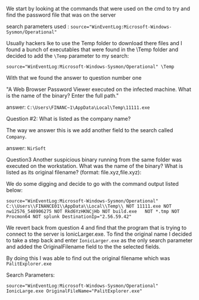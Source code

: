 We start by looking at the commands that were used on the cmd to try and find the password file that was on the server

search parameters used : ```source="WinEventLog:Microsoft-Windows-Sysmon/Operational"```

Usually hackers lke to use the Temp folder to download there files and I found a bunch of executables that  were
found in the \Temp folder and decided to add the ```\Temp``` parameter to my search:

```
source="WinEventLog:Microsoft-Windows-Sysmon/Operational" \Temp
```
With that we found the answer to question number one

"A Web Browser Password Viewer executed on the infected machine. What is the name of the binary? Enter the full path."

answer: ```C:\Users\FINANC~1\AppData\Local\Temp\11111.exe```

Question #2: What is listed as the company name?

The way we answer this is we add another field to the search called ```Company```. 

answer: ```NirSoft```

Question3 Another suspicious binary running from the same folder was executed on the workstation. What was the name of the binary? What is listed as its original filename? (format: file.xyz,file.xyz):

We do some digging and decide to go with the command output listed below:
```
source="WinEventLog:Microsoft-Windows-Sysmon/Operational" C:\\Users\\FINANCE01\\AppData\\Local\\Temp\\ NOT 11111.exe NOT nw12576_540906275 NOT Rkd6YzHKNCjHb NOT build.exe   NOT *.tmp NOT Procmon64 NOT splunk DestinationIp="2.56.59.42"
```
We revert back from question 4 and find that the program that is trying to connect to the server is IonicLarger.exe.
To find the original name I decided to take a step back and enter ```IonicLarger.exe``` as the only search parameter 
and added the OriginalFilename field to the the selected fields.

By doing this I was able to find out the original filename which was ```PalitExplorer.exe```

Search Parameters: 
```
source="WinEventLog:Microsoft-Windows-Sysmon/Operational" IonicLarge.exe OriginalFileName="PalitExplorer.exe" 
```
